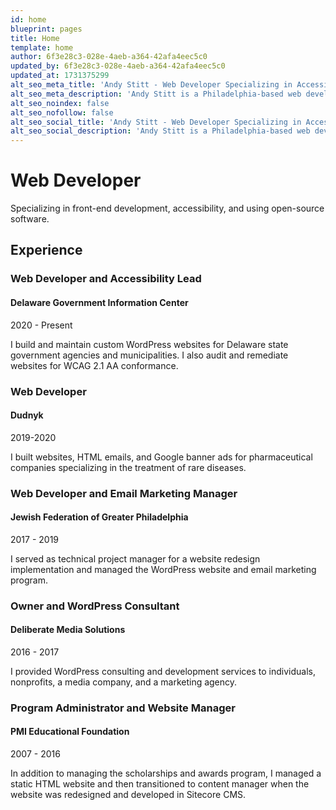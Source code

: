 ```yaml
---
id: home
blueprint: pages
title: Home
template: home
author: 6f3e28c3-028e-4aeb-a364-42afa4eec5c0
updated_by: 6f3e28c3-028e-4aeb-a364-42afa4eec5c0
updated_at: 1731375299
alt_seo_meta_title: 'Andy Stitt - Web Developer Specializing in Accessibility'
alt_seo_meta_description: 'Andy Stitt is a Philadelphia-based web developer specializing in front-end development and accessibility.'
alt_seo_noindex: false
alt_seo_nofollow: false
alt_seo_social_title: 'Andy Stitt - Web Developer Specializing in Accessibility'
alt_seo_social_description: 'Andy Stitt is a Philadelphia-based web developer specializing in front-end development and accessibility.'
---
```

# Web Developer

Specializing in front-end development, accessibility, and using open-source software.

## Experience

### Web Developer and Accessibility Lead

#### Delaware Government Information Center

2020 - Present

I build and maintain custom WordPress websites for Delaware state government agencies and municipalities. I also audit and remediate websites for WCAG 2.1 AA conformance.

### Web Developer

#### Dudnyk

2019-2020

I built websites, HTML emails, and Google banner ads for pharmaceutical companies specializing in the treatment of rare diseases.

### Web Developer and Email Marketing Manager

#### Jewish Federation of Greater Philadelphia

2017 - 2019

I served as technical project manager for a website redesign implementation and managed the WordPress website and email marketing program.

### Owner and WordPress Consultant

#### Deliberate Media Solutions

2016 - 2017

I provided WordPress consulting and development services to individuals, nonprofits, a media company, and a marketing agency.

### Program Administrator and Website Manager

#### PMI Educational Foundation

2007 - 2016

In addition to managing the scholarships and awards program, I managed a static HTML website and then transitioned to content manager when the website was redesigned and developed in Sitecore CMS.